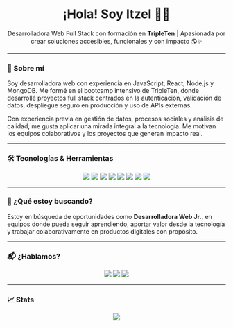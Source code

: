 <h1 align="center">¡Hola! Soy Itzel 👋🏽</h1>

<p align="center">
Desarrolladora Web Full Stack con formación en <strong>TripleTen</strong> | Apasionada por crear soluciones accesibles, funcionales y con impacto 🌎✨
</p>

---

### 💼 Sobre mí

Soy desarrolladora web con experiencia en JavaScript, React, Node.js y MongoDB. Me formé en el bootcamp intensivo de TripleTen, donde desarrollé proyectos full stack centrados en la autenticación, validación de datos, despliegue seguro en producción y uso de APIs externas.

Con experiencia previa en gestión de datos, procesos sociales y análisis de calidad, me gusta aplicar una mirada integral a la tecnología. Me motivan los equipos colaborativos y los proyectos que generan impacto real.

---

### 🛠️ Tecnologías & Herramientas

<p align="center">
  <img src="https://img.shields.io/badge/-JavaScript-F7DF1E?style=flat-square&logo=javascript&logoColor=000" />
  <img src="https://img.shields.io/badge/-React-61DAFB?style=flat-square&logo=react&logoColor=000" />
  <img src="https://img.shields.io/badge/-Node.js-339933?style=flat-square&logo=node.js&logoColor=fff" />
  <img src="https://img.shields.io/badge/-MongoDB-47A248?style=flat-square&logo=mongodb&logoColor=fff" />
  <img src="https://img.shields.io/badge/-HTML5-E34F26?style=flat-square&logo=html5&logoColor=fff" />
  <img src="https://img.shields.io/badge/-CSS3-1572B6?style=flat-square&logo=css3&logoColor=fff" />
  <img src="https://img.shields.io/badge/-Git-F05032?style=flat-square&logo=git&logoColor=fff" />
  <img src="https://img.shields.io/badge/-Figma-F24E1E?style=flat-square&logo=figma&logoColor=fff" />
</p>

---

### 📌 ¿Qué estoy buscando?

Estoy en búsqueda de oportunidades como **Desarrolladora Web Jr.**, en equipos donde pueda seguir aprendiendo, aportar valor desde la tecnología y trabajar colaborativamente en productos digitales con propósito.

---

### 📬 ¿Hablamos?

<p align="center">
  <a href="https://www.linkedin.com/in/itzel-concepción-serna-gavilanes-8962a3177"><img src="https://img.shields.io/badge/-LinkedIn-0A66C2?style=for-the-badge&logo=linkedin&logoColor=white" /></a>
  <a href="https://github.com/ItzelSerna"><img src="https://img.shields.io/badge/-GitHub-181717?style=for-the-badge&logo=github&logoColor=white" /></a>
  <a href="mailto:itzel.c.serna.g19@gmail.com"><img src="https://img.shields.io/badge/-Email-D14836?style=for-the-badge&logo=gmail&logoColor=white" /></a>
</p>

---

### 📈 Stats

<p align="center">
  <img src="https://github-readme-stats.vercel.app/api/top-langs/?username=ItzelSerna&layout=compact&theme=default" />
</p>



